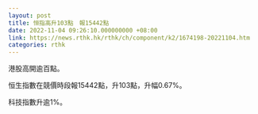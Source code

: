 ```yaml
---
layout: post
title: 恒指高升103點　報15442點
date: 2022-11-04 09:26:10.000000000 +08:00
link: https://news.rthk.hk/rthk/ch/component/k2/1674198-20221104.htm
categories: rthk
---
```


港股高開逾百點。

恒生指數在競價時段報15442點，升103點，升幅0.67%。

科技指數升逾1%。
